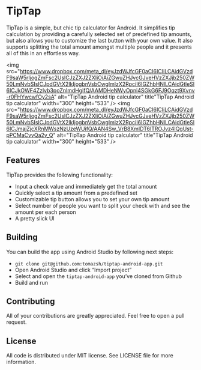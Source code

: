 TipTap
======

TipTap is a simple, but chic tip calculator for Android. It simplifies tip calculation by providing a carefully selected set of predefined tip amounts, but also allows you to customize the last button with your own value. It also supports splitting the total amount amongst multiple people and it presents all of this in an effortless way.

<img src="https://www.dropbox.com/meta_dl/eyJzdWJfcGF0aCI6ICIiLCAidGVzdF9saW5rIjogZmFsc2UsICJzZXJ2ZXIiOiAiZGwuZHJvcGJveHVzZXJjb250ZW50LmNvbSIsICJpdGVtX2lkIjogbnVsbCwgImlzX2RpciI6IGZhbHNlLCAidGtleSI6ICJkOWF4Zzlvb3poZnlmdHgifQ/AAMDHeNWyOpni4SGkG6FJ9Oqzt9Xvnv-r0FHYwcwfOy2sA" alt="TipTap Android tip calculator" title"TipTap Android tip calculator" width="300" height="533" />&nbsp;<img src="https://www.dropbox.com/meta_dl/eyJzdWJfcGF0aCI6ICIiLCAidGVzdF9saW5rIjogZmFsc2UsICJzZXJ2ZXIiOiAiZGwuZHJvcGJveHVzZXJjb250ZW50LmNvbSIsICJpdGVtX2lkIjogbnVsbCwgImlzX2RpciI6IGZhbHNlLCAidGtleSI6ICJmajZjcXRnMWszNzUzeWUifQ/AAN4Sw_VrB8XmIDT6lTROJvz4lQgUst-pPCMaCvvQa2v_Q" alt="TipTap Android tip calculator" title"TipTap Android tip calculator" width="300" height="533" />

Features
--------

TipTap provides the following functionality:
* Input a check value and immediately get the total amount
* Quickly select a tip amount from a predefined set
* Customizable tip button allows you to set your own tip amount
* Select number of people you want to split your check with and see the amount per each person
* A pretty slick UI

Building
--------

You can build the app using Android Studio by following next steps:
* `git clone git@github.com:tomazsh/tiptap-android-app.git`
* Open Android Studio and click “Import project”
* Select and open the `tiptap-android-app` you’ve cloned from Github
* Build and run

Contributing
------------

All of your contributions are greatly appreciated. Feel free to open a pull request.

License
-------

All code is distributed under MIT license. See LICENSE file for more information.
